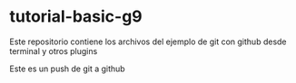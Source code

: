 # tutorial-basic-g9
Este repositorio contiene los archivos del ejemplo de git con github desde terminal y otros plugins

Este es un push de git a github
